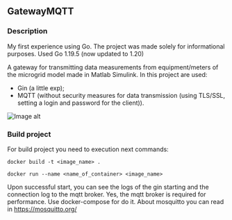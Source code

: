 ## GatewayMQTT
### Description
My first experience using Go. The project was made solely for informational purposes.
Used Go 1.19.5 (now updated to 1.20)

A gateway for transmitting data measurements from equipment/meters of the microgrid model made in Matlab Simulink.
In this project are used:
  - Gin (a little exp);
  - MQTT (without security measures for data transmission (using TLS/SSL, setting a login and password for the client)).

![Image alt](https://github.com/SorokinAS)  


### Build project
For build project you need to execution next commands:
```shell
docker build -t <image_name> .
```
```shell
docker run --name <name_of_container> <image_name>
```

Upon successful start, you can see the logs of the gin starting and the connection log to the mqtt broker. Yes, the mqtt broker is required for performance. Use docker-compose for do it.
About mosquitto you can read in https://mosquitto.org/